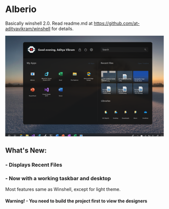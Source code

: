 # Alberio
Basically winshell 2.0. Read readme.md at https://github.com/at-adityavikram/winshell for details.

<p align="center">
  <img src="main.png" width="900">
</p>

## What's New:

###  - Displays Recent Files
###  - Now with a working taskbar and desktop
Most features same as Winshell, except for light theme.
#### Warning! - You need to build the project first to view the designers
